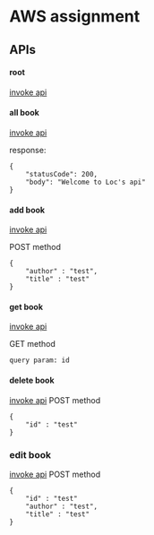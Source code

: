 # AWS assignment

## APIs
#### root
[invoke api](https://iz2l444w63.execute-api.ap-southeast-1.amazonaws.com/test/)


#### all book
[invoke api](https://iz2l444w63.execute-api.ap-southeast-1.amazonaws.com/test/all-book)

response:
```
{
    "statusCode": 200,
    "body": "Welcome to Loc's api"
}
```

#### add book
[invoke api](https://iz2l444w63.execute-api.ap-southeast-1.amazonaws.com/test/add-book)

POST method
```
{
    "author" : "test",
    "title" : "test"
}
```

#### get book
[invoke api](https://iz2l444w63.execute-api.ap-southeast-1.amazonaws.com/test/book)

GET method
```
query param: id
```

#### delete book
[invoke api](https://iz2l444w63.execute-api.ap-southeast-1.amazonaws.com/test/delete-book)
POST method
```
{
    "id" : "test"
}
```

### edit book
[invoke api](https://iz2l444w63.execute-api.ap-southeast-1.amazonaws.com/test/edit-book)
POST method
```
{
    "id" : "test"
    "author" : "test",
    "title" : "test"
}
```